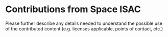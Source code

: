 # Contributions from Space ISAC

Please further describe any details needed to understand the possible use of 
the contributed content (e.g. licenses applicable, points of contact, etc.)
